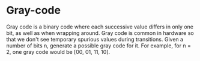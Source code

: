 # Gray-code
Gray code is a binary code where each successive value differs in only one bit, as well as when wrapping around. Gray code is common in hardware so that we don't see temporary spurious values during transitions.  Given a number of bits n, generate a possible gray code for it.  For example, for n = 2, one gray code would be [00, 01, 11, 10].
